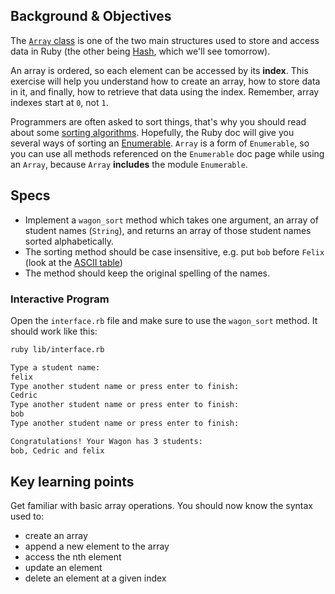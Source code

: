## Background & Objectives

The [`Array` class](http://www.ruby-doc.org/core-2.5.3/Array.html) is one of the two main structures used to store and access data in Ruby (the other being [Hash](http://www.ruby-doc.org/core-2.5.3/Hash.html), which we'll see tomorrow).

An array is ordered, so each element can be accessed by its **index**. This exercise will help you
understand how to create an array, how to store data in it, and finally, how to retrieve that data using the index.
Remember, array indexes start at `0`, not `1`.

Programmers are often asked to sort things, that's why you should read about some [sorting algorithms](http://en.wikipedia.org/wiki/Sorting_algorithm). Hopefully, the Ruby doc will give you several ways of sorting an [Enumerable](http://ruby-doc.org/core-2.5.3/Enumerable.html). `Array` is a form of `Enumerable`, so you can use all methods referenced on the `Enumerable` doc page while using an `Array`, because `Array` **includes** the module `Enumerable`.

## Specs

- Implement a `wagon_sort` method which takes one argument, an array of student names (`String`), and returns an array of those student names sorted alphabetically.
- The sorting method should be case insensitive, e.g. put `bob` before `Felix` (look at the [ASCII table](http://www.asciitable.com/))
- The method should keep the original spelling of the names.

### Interactive Program

Open the `interface.rb` file and make sure to use the `wagon_sort` method. It should work like this:

```bash
ruby lib/interface.rb

Type a student name:
felix
Type another student name or press enter to finish:
Cedric
Type another student name or press enter to finish:
bob
Type another student name or press enter to finish:

Congratulations! Your Wagon has 3 students:
bob, Cedric and felix
```

## Key learning points

Get familiar with basic array operations. You should now know the syntax used to:

- create an array
- append a new element to the array
- access the nth element
- update an element
- delete an element at a given index
